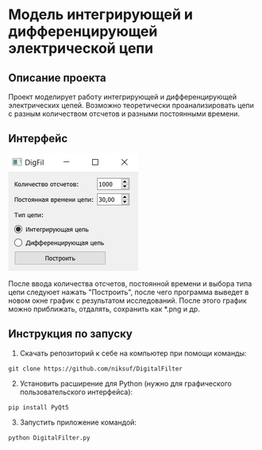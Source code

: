 # Модель интегрирующей и дифференцирующей электрической цепи
## Описание проекта
Проект моделирует работу интегрирующей и дифференцирующей электрических цепей. Возможно теоретически проанализировать цепи с разным количеством отсчетов и разными постоянными времени.
## Интерфейс
![screenshot of interface](https://github.com/niksuf/DigitalFilter/blob/master/img/interface.png)

После ввода количества отсчетов, постоянной времени и выбора типа цепи следуюет нажать "Построить", после чего программа выведет в новом окне график с результатом исследований. После этого график можно приближать, отдалять, сохранить как *.png и др.

## Инструкция по запуску
1. Скачать репозиторий к себе на компьютер при помощи команды:
```
git clone https://github.com/niksuf/DigitalFilter
```
2. Установить расширение для Python (нужно для графического пользовательского интерфейса):
```
pip install PyQt5
```
3. Запустить приложение командой:
```
python DigitalFilter.py
```
